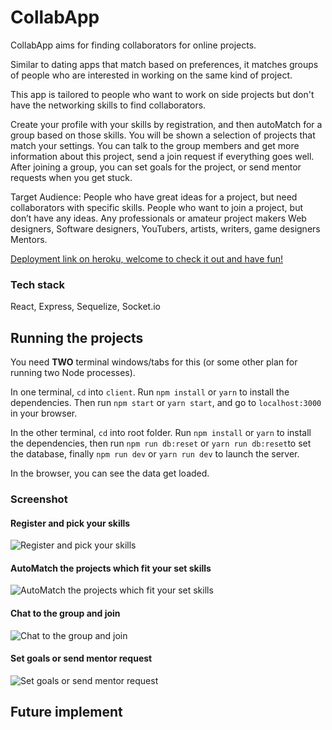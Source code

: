 # CollabApp

CollabApp aims for finding collaborators for online projects. 

Similar to dating apps that match based on preferences, it matches groups of people who are interested in working on the same kind of project. 

This app is tailored to people who want to work on side projects but don't have the networking skills to find collaborators.

Create your profile with your skills by registration, and then autoMatch for a group based on those skills. You will be shown a selection of projects that match your settings.
You can talk to the group members and get more information about this project, send a join request if everything goes well. After joining a group, you can set goals for the project, or send mentor requests when you get stuck.


Target Audience: People who have great ideas for a project, but need collaborators with specific skills. People who want to join a project, but don’t have any ideas. Any professionals or amateur project makers Web designers, Software designers, YouTubers, artists, writers, game designers Mentors.


[Deployment link on heroku, welcome to check it out and have fun!](https://rocky-coast-47563.herokuapp.com/)


### Tech stack
React, Express, Sequelize, Socket.io


## Running the projects

You need **TWO** terminal windows/tabs for this (or some other plan for running two Node processes).

In one terminal, `cd` into `client`. Run `npm install` or `yarn` to install the dependencies. Then run `npm start` or `yarn start`, and go to `localhost:3000` in your browser.

In the other terminal, `cd` into root folder. Run `npm install` or `yarn` to install the dependencies, then run `npm run db:reset` or `yarn run db:reset`to set the database, finally `npm run dev` or `yarn run dev` to launch the server.

In the browser, you can see the data get loaded.

### Screenshot
#### Register and pick your skills
![Register and pick your skills](https://github.com/Jessie-p05/Collab-App/blob/master/client/public/image/register.gif?raw=true)





#### AutoMatch the projects which fit your set skills
![AutoMatch the projects which fit your set skills](https://github.com/Jessie-p05/Collab-App/blob/master/client/public/image/autoMatch.gif?raw=true)






#### Chat to the group and join
![Chat to the group and join](https://github.com/Jessie-p05/Collab-App/blob/master/client/public/image/chat.gif?raw=true)







#### Set goals or send mentor request
![Set goals or send mentor request](https://github.com/Jessie-p05/Collab-App/blob/master/client/public/image/goal%20and%20mentor.gif?raw=true)

## Future implement


